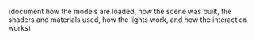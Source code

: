 (document how the models are loaded, how the scene was built, the shaders and materials used, how the lights work, and how the
interaction works)
